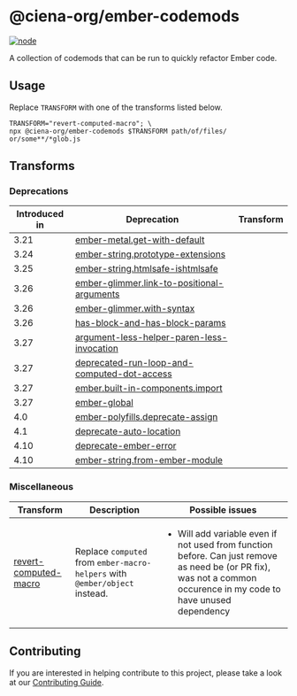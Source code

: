 # @ciena-org/ember-codemods

[![node](https://img.shields.io/badge/node-18.20.0-339933?logo=nodedotjs)](https://nodejs.org/en/blog/release/v18.20.0)

A collection of codemods that can be run to quickly refactor Ember code.

## Usage
Replace `TRANSFORM` with one of the transforms listed below.

```
TRANSFORM="revert-computed-macro"; \
npx @ciena-org/ember-codemods $TRANSFORM path/of/files/ or/some**/*glob.js
```

## Transforms

### Deprecations

| Introduced in | Deprecation | Transform |
| ------------- | -- | --------- |
| 3.21          | [ember-metal.get-with-default](https://deprecations.emberjs.com/id/ember-metal-get-with-default) | |
| 3.24          | [ember-string.prototype-extensions](https://deprecations.emberjs.com/id/ember-string-prototype-extensions)  | |
| 3.25          | [ember-string.htmlsafe-ishtmlsafe](https://deprecations.emberjs.com/id/ember-string-htmlsafe-ishtmlsafe) | |
| 3.26          | [ember-glimmer.link-to-positional-arguments](https://deprecations.emberjs.com/id/ember-glimmer-link-to-positional-arguments) | |
| 3.26          | [ember-glimmer.with-syntax](https://deprecations.emberjs.com/id/ember-glimmer-with-syntax) | |
| 3.26          | [has-block-and-has-block-params](https://deprecations.emberjs.com/id/has-block-and-has-block-params) | |
| 3.27          | [argument-less-helper-paren-less-invocation](https://deprecations.emberjs.com/id/argument-less-helper-paren-less-invocation) | |
| 3.27          | [deprecated-run-loop-and-computed-dot-access](https://deprecations.emberjs.com/id/deprecated-run-loop-and-computed-dot-access) | |
| 3.27          | [ember.built-in-components.import](https://deprecations.emberjs.com/id/ember-built-in-components-import) | |
| 3.27          | [ember-global](https://deprecations.emberjs.com/id/ember-global) | |
| 4.0           | [ember-polyfills.deprecate-assign](https://deprecations.emberjs.com/id/ember-polyfills-deprecate-assign) | |
| 4.1           | [deprecate-auto-location](https://deprecations.emberjs.com/id/deprecate-auto-location) | |
| 4.10          | [deprecate-ember-error](https://deprecations.emberjs.com/id/deprecate-ember-error) | |
| 4.10          | [ember-string.from-ember-module](https://deprecations.emberjs.com/id/ember-string-from-ember-module) | |

### Miscellaneous

| Transform | Description | Possible issues |
| --------- | ----------- | --------------- |
| [revert-computed-macro](./src/transforms/revert-computed-macro/)| Replace `computed` from `ember-macro-helpers` with `@ember/object` instead. | <ul><li>Will add variable even if not used from function before. Can just remove as need be (or PR fix), was not a common occurence in my code to have unused dependency</li></ul> |

## Contributing

If you are interested in helping contribute to this project, please take a look at our [Contributing Guide](./CONTRIBUTING.md).
